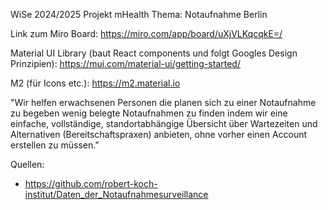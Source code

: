 WiSe 2024/2025 Projekt mHealth
Thema: Notaufnahme Berlin

Link zum Miro Board: https://miro.com/app/board/uXjVLKqcqkE=/

Material UI Library (baut React components und folgt Googles Design Prinzipien): https://mui.com/material-ui/getting-started/

M2 (für Icons etc.): https://m2.material.io


"Wir helfen erwachsenen Personen die planen sich zu einer Notaufnahme zu begeben wenig belegte Notaufnahmen zu finden indem wir eine einfache, vollständige, standortabhängige Übersicht über Wartezeiten und Alternativen (Bereitschaftspraxen) anbieten, ohne vorher einen Account erstellen zu müssen."

Quellen:
- https://github.com/robert-koch-institut/Daten_der_Notaufnahmesurveillance
